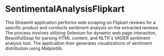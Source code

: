 # SentimentalAnalysisFlipkart
This Streamlit application performs web scraping on Flipkart reviews for a specific product and conducts sentiment analysis on the extracted reviews. The process involves utilizing Selenium for dynamic web page interaction, BeautifulSoup for parsing HTML content, and NLTK's VADER sentiment analysis tool. The application then generates visualizations of sentiment distribution using Matplotlib.
